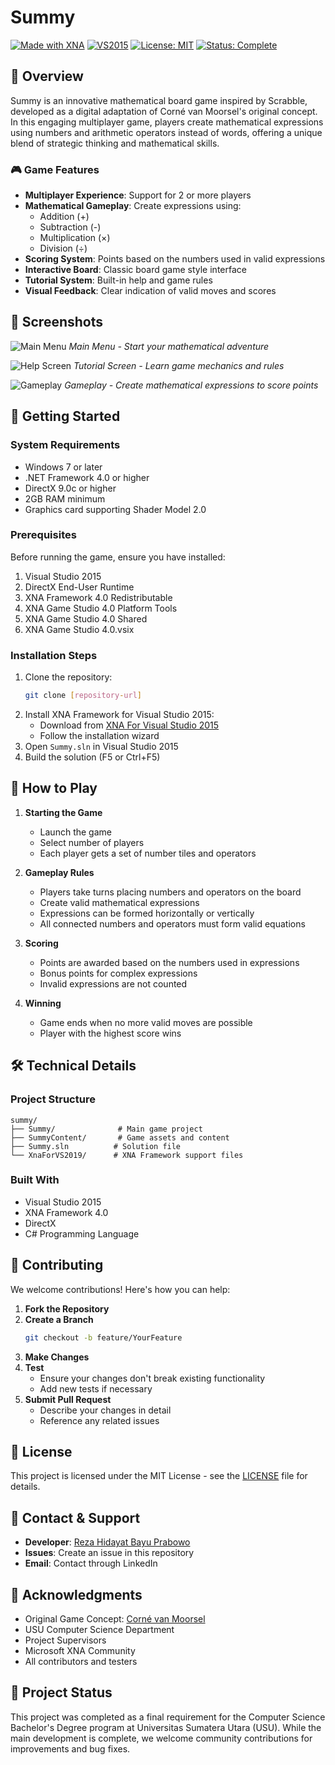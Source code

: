 # Summy

[![Made with XNA](https://img.shields.io/badge/Made%20with-XNA%204.0-blue.svg)](https://en.wikipedia.org/wiki/Microsoft_XNA)
[![VS2015](https://img.shields.io/badge/Visual%20Studio-2015-purple.svg)](https://visualstudio.microsoft.com/)
[![License: MIT](https://img.shields.io/badge/License-MIT-yellow.svg)](https://opensource.org/licenses/MIT)
[![Status: Complete](https://img.shields.io/badge/Status-Complete-green.svg)]()

## 📖 Overview

Summy is an innovative mathematical board game inspired by Scrabble, developed as a digital adaptation of Corné van Moorsel's original concept. In this engaging multiplayer game, players create mathematical expressions using numbers and arithmetic operators instead of words, offering a unique blend of strategic thinking and mathematical skills.

### 🎮 Game Features

- **Multiplayer Experience**: Support for 2 or more players
- **Mathematical Gameplay**: Create expressions using:
  - Addition (+)
  - Subtraction (-)
  - Multiplication (×)
  - Division (÷)
- **Scoring System**: Points based on the numbers used in valid expressions
- **Interactive Board**: Classic board game style interface
- **Tutorial System**: Built-in help and game rules
- **Visual Feedback**: Clear indication of valid moves and scores

## 📸 Screenshots

![Main Menu](https://bitbucket.org/repo/GjRnop/images/1257416750-MainMenu.png)
*Main Menu - Start your mathematical adventure*

![Help Screen](https://bitbucket.org/repo/GjRnop/images/3493031165-Bantuan.png)
*Tutorial Screen - Learn game mechanics and rules*

![Gameplay](https://bitbucket.org/repo/GjRnop/images/807773152-Gameplay.png)
*Gameplay - Create mathematical expressions to score points*

## 🚀 Getting Started

### System Requirements

- Windows 7 or later
- .NET Framework 4.0 or higher
- DirectX 9.0c or higher
- 2GB RAM minimum
- Graphics card supporting Shader Model 2.0

### Prerequisites

Before running the game, ensure you have installed:
1. Visual Studio 2015
2. DirectX End-User Runtime
3. XNA Framework 4.0 Redistributable
4. XNA Game Studio 4.0 Platform Tools
5. XNA Game Studio 4.0 Shared
6. XNA Game Studio 4.0.vsix

### Installation Steps

1. Clone the repository:
   ```bash
   git clone [repository-url]
   ```
2. Install XNA Framework for Visual Studio 2015:
   - Download from [XNA For Visual Studio 2015](https://flatredball.com/visual-studio-2019-xna-setup/)
   - Follow the installation wizard
3. Open `Summy.sln` in Visual Studio 2015
4. Build the solution (F5 or Ctrl+F5)

## 🎯 How to Play

1. **Starting the Game**
   - Launch the game
   - Select number of players
   - Each player gets a set of number tiles and operators

2. **Gameplay Rules**
   - Players take turns placing numbers and operators on the board
   - Create valid mathematical expressions
   - Expressions can be formed horizontally or vertically
   - All connected numbers and operators must form valid equations

3. **Scoring**
   - Points are awarded based on the numbers used in expressions
   - Bonus points for complex expressions
   - Invalid expressions are not counted

4. **Winning**
   - Game ends when no more valid moves are possible
   - Player with the highest score wins

## 🛠️ Technical Details

### Project Structure
```
summy/
├── Summy/              # Main game project
├── SummyContent/       # Game assets and content
├── Summy.sln          # Solution file
└── XnaForVS2019/      # XNA Framework support files
```

### Built With
- Visual Studio 2015
- XNA Framework 4.0
- DirectX
- C# Programming Language

## 👥 Contributing

We welcome contributions! Here's how you can help:

1. **Fork the Repository**
2. **Create a Branch**
   ```bash
   git checkout -b feature/YourFeature
   ```
3. **Make Changes**
4. **Test**
   - Ensure your changes don't break existing functionality
   - Add new tests if necessary
5. **Submit Pull Request**
   - Describe your changes in detail
   - Reference any related issues

## 📝 License

This project is licensed under the MIT License - see the [LICENSE](LICENSE) file for details.

## 📧 Contact & Support

- **Developer**: [Reza Hidayat Bayu Prabowo](https://www.linkedin.com/in/reza-hidayat-bayu-prabowo/)
- **Issues**: Create an issue in this repository
- **Email**: Contact through LinkedIn

## 🙏 Acknowledgments

- Original Game Concept: [Corné van Moorsel](http://www.cwali.nl/summy/summy.htm)
- USU Computer Science Department
- Project Supervisors
- Microsoft XNA Community
- All contributors and testers

## 📌 Project Status

This project was completed as a final requirement for the Computer Science Bachelor's Degree program at Universitas Sumatera Utara (USU). While the main development is complete, we welcome community contributions for improvements and bug fixes.